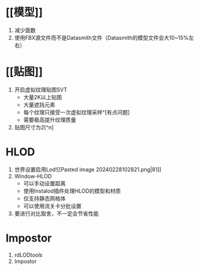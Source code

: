 # [[模型]]
1. 减少面数
2. 使用FBX源文件而不是Datasmith文件（Datasmith的模型文件会大10~15%左右）
# [[贴图]]
1. 开启虚拟纹理贴图SVT
   -  大量2K以上贴图
   - 大量遮挡元素
   - 每个纹理只接受一次虚拟纹理采样^[有点问题]
   - 需要极高提升纹理质量
2. 贴图尺寸为2[^n] 
# HLOD
1. 世界设置启用Lod![[Pasted image 20240228102821.png|81]]
2. Window-HLOD
    - 可以手动设置距离
    - 使用Instalod插件处理HLOD的模型和材质
    - 仅支持静态网格体
    - 可以使用流关卡分批设置
3. 要进行对比取舍，不一定会节省性能
# Impostor
1. rdLODtools
2. Impostor